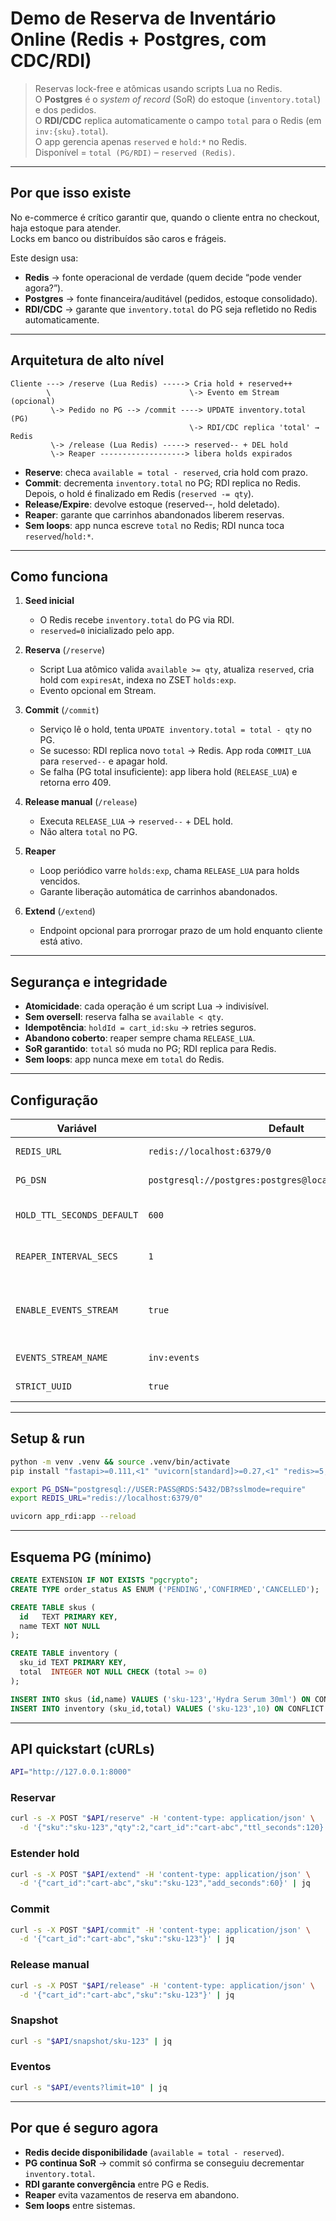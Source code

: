 # Demo de Reserva de Inventário Online (Redis + Postgres, com CDC/RDI)

> Reservas lock-free e atômicas usando scripts Lua no Redis.  
> O **Postgres** é o *system of record* (SoR) do estoque (`inventory.total`) e dos pedidos.  
> O **RDI/CDC** replica automaticamente o campo `total` para o Redis (em `inv:{sku}.total`).  
> O app gerencia apenas `reserved` e `hold:*` no Redis.  
> Disponível = `total (PG/RDI)` – `reserved (Redis)`.

---

## Por que isso existe

No e-commerce é crítico garantir que, quando o cliente entra no checkout, haja estoque para atender.  
Locks em banco ou distribuídos são caros e frágeis.  

Este design usa:
- **Redis** → fonte operacional de verdade (quem decide “pode vender agora?”).  
- **Postgres** → fonte financeira/auditável (pedidos, estoque consolidado).  
- **RDI/CDC** → garante que `inventory.total` do PG seja refletido no Redis automaticamente.

---

## Arquitetura de alto nível

```
Cliente ---> /reserve (Lua Redis) -----> Cria hold + reserved++
        \                               \-> Evento em Stream (opcional)
         \-> Pedido no PG --> /commit ----> UPDATE inventory.total (PG)
                                        \-> RDI/CDC replica 'total' → Redis
         \-> /release (Lua Redis) -----> reserved-- + DEL hold
         \-> Reaper -------------------> libera holds expirados
```

- **Reserve**: checa `available = total - reserved`, cria hold com prazo.  
- **Commit**: decrementa `inventory.total` no PG; RDI replica no Redis. Depois, o hold é finalizado em Redis (`reserved -= qty`).  
- **Release/Expire**: devolve estoque (reserved--, hold deletado).  
- **Reaper**: garante que carrinhos abandonados liberem reservas.  
- **Sem loops**: app nunca escreve `total` no Redis; RDI nunca toca `reserved`/`hold:*`.

---

## Como funciona

1. **Seed inicial**  
   - O Redis recebe `inventory.total` do PG via RDI.  
   - `reserved=0` inicializado pelo app.

2. **Reserva** (`/reserve`)  
   - Script Lua atômico valida `available >= qty`, atualiza `reserved`, cria hold com `expiresAt`, indexa no ZSET `holds:exp`.  
   - Evento opcional em Stream.

3. **Commit** (`/commit`)  
   - Serviço lê o hold, tenta `UPDATE inventory.total = total - qty` no PG.  
   - Se sucesso: RDI replica novo `total` → Redis. App roda `COMMIT_LUA` para `reserved--` e apagar hold.  
   - Se falha (PG total insuficiente): app libera hold (`RELEASE_LUA`) e retorna erro 409.

4. **Release manual** (`/release`)  
   - Executa `RELEASE_LUA` → `reserved--` + DEL hold.  
   - Não altera `total` no PG.

5. **Reaper**  
   - Loop periódico varre `holds:exp`, chama `RELEASE_LUA` para holds vencidos.  
   - Garante liberação automática de carrinhos abandonados.

6. **Extend** (`/extend`)  
   - Endpoint opcional para prorrogar prazo de um hold enquanto cliente está ativo.

---

## Segurança e integridade

- **Atomicidade**: cada operação é um script Lua → indivisível.  
- **Sem oversell**: reserva falha se `available < qty`.  
- **Idempotência**: `holdId = cart_id:sku` → retries seguros.  
- **Abandono coberto**: reaper sempre chama `RELEASE_LUA`.  
- **SoR garantido**: `total` só muda no PG; RDI replica para Redis.  
- **Sem loops**: app nunca mexe em `total` do Redis.

---

## Configuração

| Variável | Default | Propósito |
|---|---|---|
| `REDIS_URL` | `redis://localhost:6379/0` | Conexão Redis |
| `PG_DSN` | `postgresql://postgres:postgres@localhost:5432/postgres` | Conexão PG |
| `HOLD_TTL_SECONDS_DEFAULT` | `600` | Prazo padrão do hold |
| `REAPER_INTERVAL_SECS` | `1` | Intervalo de sweep do reaper |
| `ENABLE_EVENTS_STREAM` | `true` | Liga Stream de eventos no Redis |
| `EVENTS_STREAM_NAME` | `inv:events` | Nome do Stream |
| `STRICT_UUID` | `true` | Validação de UUID |

---

## Setup & run

```bash
python -m venv .venv && source .venv/bin/activate
pip install "fastapi>=0.111,<1" "uvicorn[standard]>=0.27,<1" "redis>=5,<6" "psycopg[binary]>=3.1,<4"

export PG_DSN="postgresql://USER:PASS@RDS:5432/DB?sslmode=require"
export REDIS_URL="redis://localhost:6379/0"

uvicorn app_rdi:app --reload
```

---

## Esquema PG (mínimo)

```sql
CREATE EXTENSION IF NOT EXISTS "pgcrypto";
CREATE TYPE order_status AS ENUM ('PENDING','CONFIRMED','CANCELLED');

CREATE TABLE skus (
  id   TEXT PRIMARY KEY,
  name TEXT NOT NULL
);

CREATE TABLE inventory (
  sku_id TEXT PRIMARY KEY,
  total  INTEGER NOT NULL CHECK (total >= 0)
);

INSERT INTO skus (id,name) VALUES ('sku-123','Hydra Serum 30ml') ON CONFLICT DO NOTHING;
INSERT INTO inventory (sku_id,total) VALUES ('sku-123',10) ON CONFLICT DO NOTHING;
```

---

## API quickstart (cURLs)

```bash
API="http://127.0.0.1:8000"
```

### Reservar
```bash
curl -s -X POST "$API/reserve" -H 'content-type: application/json' \
  -d '{"sku":"sku-123","qty":2,"cart_id":"cart-abc","ttl_seconds":120}' | jq
```

### Estender hold
```bash
curl -s -X POST "$API/extend" -H 'content-type: application/json' \
  -d '{"cart_id":"cart-abc","sku":"sku-123","add_seconds":60}' | jq
```

### Commit
```bash
curl -s -X POST "$API/commit" -H 'content-type: application/json' \
  -d '{"cart_id":"cart-abc","sku":"sku-123"}' | jq
```

### Release manual
```bash
curl -s -X POST "$API/release" -H 'content-type: application/json' \
  -d '{"cart_id":"cart-abc","sku":"sku-123"}' | jq
```

### Snapshot
```bash
curl -s "$API/snapshot/sku-123" | jq
```

### Eventos
```bash
curl -s "$API/events?limit=10" | jq
```

---

## Por que é seguro agora

- **Redis decide disponibilidade** (`available = total - reserved`).  
- **PG continua SoR** → commit só confirma se conseguiu decrementar `inventory.total`.  
- **RDI garante convergência** entre PG e Redis.  
- **Reaper** evita vazamentos de reserva em abandono.  
- **Sem loops** entre sistemas.  

